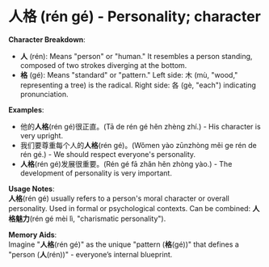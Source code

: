 # **人格 (rén gé) - Personality; character**

**Character Breakdown**:  
- **人** (rén): Means "person" or "human." It resembles a person standing, composed of two strokes diverging at the bottom.  
- **格** (gé): Means "standard" or "pattern." Left side: 木 (mù, "wood," representing a tree) is the radical. Right side: 各 (gè, "each") indicating pronunciation.

**Examples**:  
- 他的**人格**(rén gé)很正直。(Tā de rén gé hěn zhèng zhí.) - His character is very upright.  
- 我们要尊重每个人的**人格**(rén gé)。(Wǒmen yào zūnzhòng měi ge rén de rén gé.) - We should respect everyone's personality.  
- **人格**(rén gé)发展很重要。(Rén gé fā zhǎn hěn zhòng yào.) - The development of personality is very important.

**Usage Notes**:  
**人格**(rén gé) usually refers to a person's moral character or overall personality. Used in formal or psychological contexts. Can be combined: **人格魅力**(rén gé mèi lì, "charismatic personality").

**Memory Aids**:  
Imagine "**人格**(rén gé)" as the unique "pattern (**格**(gé))" that defines a "person (**人**(rén))" - everyone’s internal blueprint.